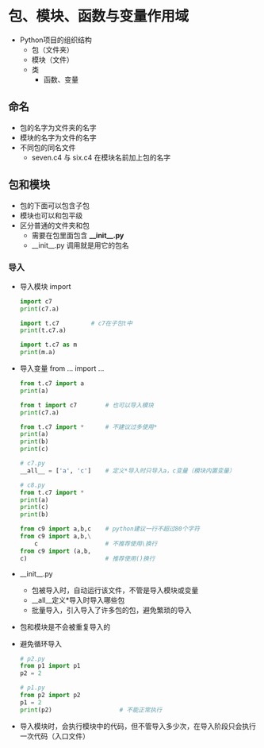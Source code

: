 # 包、模块、函数与变量作用域

- Python项目的组织结构
  - 包（文件夹）
  - 模块（文件）
  - 类
    - 函数、变量

## 命名

- 包的名字为文件夹的名字
- 模块的名字为文件的名字
- 不同包的同名文件
  - seven.c4 与 six.c4 在模块名前加上包的名字

## 包和模块

- 包的下面可以包含子包
- 模块也可以和包平级
- 区分普通的文件夹和包
  - 需要在包里面包含 **\_\_init__.py**
  - \_\_init__.py 调用就是用它的包名

### 导入

- 导入模块 import

    ```py
    import c7
    print(c7.a)

    import t.c7         # c7在子包t中
    print(t.c7.a)

    import t.c7 as m
    print(m.a)
    ```

- 导入变量 from ... import ...

    ```py
    from t.c7 import a
    print(a)

    from t import c7        # 也可以导入模块
    print(c7.a)

    from t.c7 import *      # 不建议过多使用*
    print(a)
    print(b)
    print(c)

    # c7.py
    __all__ = ['a', 'c']    # 定义*导入时只导入a，c变量（模块内置变量）

    # c8.py
    from t.c7 import *
    print(a)
    print(c)
    print(b)

    from c9 import a,b,c    # python建议一行不超过80个字符
    from c9 import a,b,\
        c                   # 不推荐使用\换行
    from c9 import (a,b,
    c)                      # 推荐使用()换行

    ```

- \_\_init__.py
  - 包被导入时，自动运行该文件，不管是导入模块或变量
  - \_\_all__定义*导入时导入哪些包
  - 批量导入，引入导入了许多包的包，避免繁琐的导入

- 包和模块是不会被重复导入的
- 避免循环导入

    ```py
    # p2.py
    from p1 import p1
    p2 = 2

    # p1.py
    from p2 import p2
    p1 = 2
    print(p2)                   # 不能正常执行
    ```

- 导入模块时，会执行模块中的代码，但不管导入多少次，在导入阶段只会执行一次代码（入口文件）
